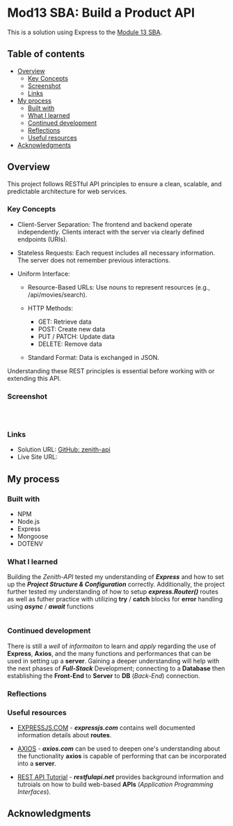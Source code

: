 # Mod13 SBA: Build a Product API

This is a solution using Express to the [Module 13 SBA](https://ps-lms.vercel.app/curriculum/se/319/sba).  

## Table of contents

- [Overview](#overview)
  - [Key Concepts](#key-concepts)
  - [Screenshot](#screenshot)
  - [Links](#links)
- [My process](#my-process)
  - [Built with](#built-with)
  - [What I learned](#what-i-learned)
  - [Continued development](#continued-development)
  - [Reflections](#reflections)
  - [Useful resources](#useful-resources)
- [Acknowledgments](#acknowledgments)

## Overview

This project follows RESTful API principles to ensure a clean, scalable, and predictable architecture for web services.

### Key Concepts
- Client-Server Separation: The frontend and backend operate independently. Clients interact with the server via clearly defined endpoints (URIs).

- Stateless Requests: Each request includes all necessary information. The server does not remember previous interactions.

- Uniform Interface:
    - Resource-Based URLs: Use nouns to represent resources (e.g., /api/movies/search).

    - HTTP Methods:
        - GET: Retrieve data
        - POST: Create new data
        - PUT / PATCH: Update data
        - DELETE: Remove data

    - Standard Format: Data is exchanged in JSON.

Understanding these REST principles is essential before working with or extending this API.

### Screenshot

![]()

![]()

![]()

### Links

- Solution URL: [GitHub: zenith-api]()
- Live Site URL: []()

## My process

### Built with

- NPM
- Node.js
- Express
- Mongoose
- DOTENV

### What I learned

Building the *Zenith-API* tested my understanding of ***Express*** and how to set up the ***Project Structure & Configuration*** correctly. Additionally, the project further tested my understanding of how to setup ***express.Router()*** routes as well as futher practice with utilizing **try** / **catch** blocks for **error** handling using ***async*** / ***await*** functions  


```js 
```

### Continued development

There is still a *well* of *informaiton* to learn and *apply* regarding the use of **Express**, **Axios**, and the many functions and performances that can be used in setting up a **server**. Gaining a deeper understanding will help with the next phases of ***Full-Stack*** Development; connecting to a **Database** then establishing the **Front-End** to **Server** to **DB** (*Back-End*) connection.

### Reflections

### Useful resources

- [EXPRESSJS.COM](https://expressjs.com/en/5x/api.html#res.sendFile) - ***expressjs.com*** contains well documented information details about **routes**.

- [AXIOS](https://axios-http.com/docs/intro) - ***axios.com*** can be used to deepen one's understanding about the functionality **axios** is capable of performing that can be incorporated into a **server**.

- [REST API Tutorial](https://restfulapi.net/) - ***restfulapi.net*** provides background information and tutroials on how to build web-based **APIs** (*Application Programming Interfaces*).

## Acknowledgments
